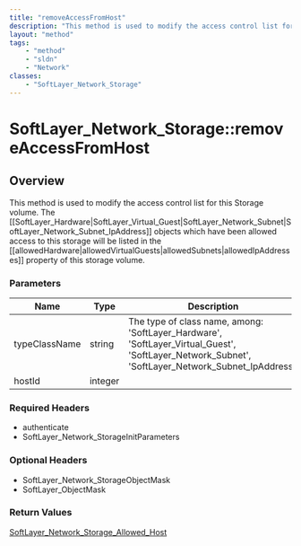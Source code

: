 ```yaml
---
title: "removeAccessFromHost"
description: "This method is used to modify the access control list for this Storage volume.  The [[SoftLayer_Hardware|SoftLayer_Virtu... "
layout: "method"
tags:
    - "method"
    - "sldn"
    - "Network"
classes:
    - "SoftLayer_Network_Storage"
---
```

# SoftLayer_Network_Storage::removeAccessFromHost
## Overview 
This method is used to modify the access control list for this Storage volume.  The [[SoftLayer_Hardware|SoftLayer_Virtual_Guest|SoftLayer_Network_Subnet|SoftLayer_Network_Subnet_IpAddress]] objects which have been allowed access to this storage will be listed in the [[allowedHardware|allowedVirtualGuests|allowedSubnets|allowedIpAddresses]] property of this storage volume. 

### Parameters 
|Name | Type | Description |
| --- | --- | --- |
|typeClassName| string| The type of class name, among: 'SoftLayer_Hardware', 'SoftLayer_Virtual_Guest', 'SoftLayer_Network_Subnet', 'SoftLayer_Network_Subnet_IpAddress'.|
|hostId| integer| |


### Required Headers
* authenticate
* SoftLayer_Network_StorageInitParameters

### Optional Headers
* SoftLayer_Network_StorageObjectMask
* SoftLayer_ObjectMask

### Return Values
<a href='/reference/datatypes/SoftLayer_Network_Storage_Allowed_Host'>SoftLayer_Network_Storage_Allowed_Host </a>
